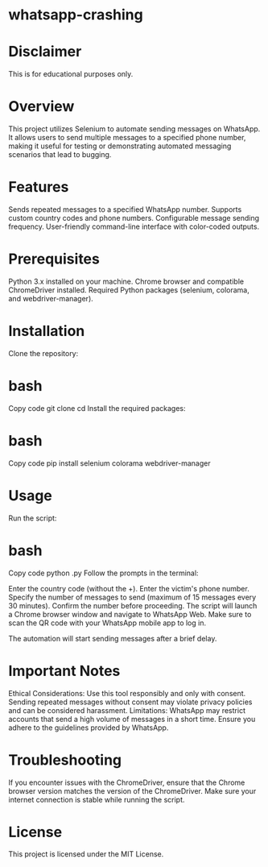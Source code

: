 # whatsapp-crashing
# Disclaimer
This is for educational purposes only.

# Overview
This project utilizes Selenium to automate sending messages on WhatsApp. It allows users to send multiple messages to a specified phone number, making it useful for testing or demonstrating automated messaging scenarios that lead to bugging.

# Features
Sends repeated messages to a specified WhatsApp number.
Supports custom country codes and phone numbers.
Configurable message sending frequency.
User-friendly command-line interface with color-coded outputs.
# Prerequisites
Python 3.x installed on your machine.
Chrome browser and compatible ChromeDriver installed.
Required Python packages (selenium, colorama, and webdriver-manager).
# Installation
Clone the repository:

# bash
Copy code
git clone <repository-url>
cd <repository-directory>
Install the required packages:

# bash
Copy code
pip install selenium colorama webdriver-manager
# Usage
Run the script:

# bash
Copy code
python <script-name>.py
Follow the prompts in the terminal:

Enter the country code (without the +).
Enter the victim's phone number.
Specify the number of messages to send (maximum of 15 messages every 30 minutes).
Confirm the number before proceeding.
The script will launch a Chrome browser window and navigate to WhatsApp Web. Make sure to scan the QR code with your WhatsApp mobile app to log in.

The automation will start sending messages after a brief delay.

# Important Notes
Ethical Considerations: Use this tool responsibly and only with consent. Sending repeated messages without consent may violate privacy policies and can be considered harassment.
Limitations: WhatsApp may restrict accounts that send a high volume of messages in a short time. Ensure you adhere to the guidelines provided by WhatsApp.
# Troubleshooting
If you encounter issues with the ChromeDriver, ensure that the Chrome browser version matches the version of the ChromeDriver.
Make sure your internet connection is stable while running the script.
# License
This project is licensed under the MIT License.
